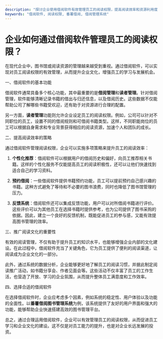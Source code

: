 ```yaml
---
description: "探讨企业使用借阅软件有效管理员工的阅读权限，提高阅读效率和资源利用度。"
keywords: "借阅软件, 阅读权限, 番薯借阅, 借阅管理系统"
---
```

# 企业如何通过借阅软件管理员工的阅读权限？

在现代企业中，图书馆或阅读资源的管理越来越受到重视。通过借阅软件，可以实现对员工阅读权限的有效管理，从而提升企业文化，增强员工的学习与发展机会。

一、借阅软件的基本功能

借阅软件通常具备多个核心功能，其中最重要的是**借阅管理**和**读者管理**。针对借阅管理，软件能够清晰记录书籍的借出与归还信息，以及借阅历史。这些数据不仅能帮助公司了解哪些书籍受欢迎，还有助于对资源进行合理的配置。

另一方面，**读者管理**功能则允许企业设定员工的阅读权限。例如，公司可以针对不同职位的员工，设置不同的借阅规则和可借阅书籍类型。这样，不同职能岗位的员工可以根据自身需求和专业背景获得相应的阅读资源，加速个人和团队的成长。

二、提高阅读效率的策略

通过借阅软件管理阅读权限，企业可以实施多项策略来提升员工的阅读效率：

1. **个性化推荐**：借阅软件可以根据用户的借阅历史和偏好，向员工推荐相关书籍。这样的个性化服务不仅能提高员工的阅读积极性，还可以让他们快速找到适合自己的学习资料。

2. **预约借阅**：一些借阅软件提供书籍预约功能，员工可以提前预约自己感兴趣的书籍。这种方式避免了等待和不必要的图书浪费，同时也降低了图书馆管理的压力。

3. **反馈系统**：借阅软件还可以集成反馈功能，用户可以对所借阅书籍进行评价。这些评价可以为其他员工在选择书籍时提供参考，也为公司提供了图书采购的依据。因此，建立一个良好的反馈机制，既能促进员工的参与感，又能有效提高图书管理的效率。

三、推广阅读文化的重要性

有效的阅读管理，不仅有助于提升员工的知识水平，也能够增强企业内部的文化建设。在此过程中，借阅软件充当了关键角色，它为员工提供了便利的阅读渠道，让阅读成为企业文化的一部分。

此外，通过系统的数据分析，企业能够更好地了解员工的阅读习惯，并据此制定阅读推广活动，如书籍分享会、作者见面会等。这些活动不仅丰富了员工的工作生活，也营造了开放、学习的企业氛围，从而提升整体员工满意度和工作效率。

四、选择合适的借阅软件

在选择借阅软件时，企业应考虑多个因素，例如系统的稳定性、用户体验以及功能的全面性。以**番薯借阅图书管理系统**为例，该系统提供了友好的用户界面和强大的功能，能够帮助企业快速搭建高效的图书管理平台。

总之，通过合理运用借阅软件，企业可以有效管理员工的阅读权限，从而促进员工学习和企业文化的建设。这不仅是对员工能力的提升，也是对企业长远发展的投资。
